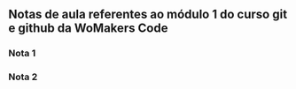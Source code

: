 ## Notas de aula referentes ao módulo 1 do curso git e github da WoMakers Code

### Nota 1

### Nota 2